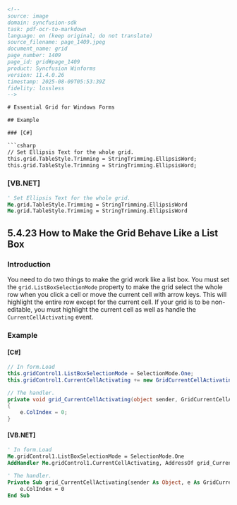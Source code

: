 ```html
<!-- 
source: image
domain: syncfusion-sdk
task: pdf-ocr-to-markdown
language: en (keep original; do not translate)
source_filename: page_1409.jpeg
document_name: grid
page_number: 1409
page_id: grid#page_1409
product: Syncfusion Winforms
version: 11.4.0.26
timestamp: 2025-08-09T05:53:39Z
fidelity: lossless
-->

# Essential Grid for Windows Forms

## Example

### [C#]

```csharp
// Set Ellipsis Text for the whole grid.
this.grid.TableStyle.Trimming = StringTrimming.EllipsisWord;
this.grid.TableStyle.Trimming = StringTrimming.EllipsisWord;
```

### [VB.NET]

```vb
' Set Ellipsis Text for the whole grid.
Me.grid.TableStyle.Trimming = StringTrimming.EllipsisWord
Me.grid.TableStyle.Trimming = StringTrimming.EllipsisWord
```

## 5.4.23 How to Make the Grid Behave Like a List Box

### Introduction

You need to do two things to make the grid work like a list box. You must set the `grid.ListBoxSelectionMode` property to make the grid select the whole row when you click a cell or move the current cell with arrow keys. This will highlight the entire row except for the current cell. If your grid is to be non-editable, you must highlight the current cell as well as handle the `CurrentCellActivating` event.

### Example

#### [C#]

```csharp
// In form.Load
this.gridControl1.ListBoxSelectionMode = SelectionMode.One;
this.gridControl1.CurrentCellActivating += new GridCurrentCellActivatingEventHandler(grid_CurrentCellActivating);

// The handler.
private void grid_CurrentCellActivating(object sender, GridCurrentCellActivatingEventArgs e)
{
    e.ColIndex = 0;
}
```

#### [VB.NET]

```vb
' In form.Load
Me.gridControl1.ListBoxSelectionMode = SelectionMode.One
AddHandler Me.gridControl1.CurrentCellActivating, AddressOf grid_CurrentCellActivating

' The handler.
Private Sub grid_CurrentCellActivating(sender As Object, e As GridCurrentCellActivatingEventArgs)
    e.ColIndex = 0
End Sub
```

<!-- tags: [Syncfusion, WinForms, Grid, ListBox, SelectionMode, CurrentCellActivating, Non-editable] keywords: [Ellipsis Text, StringTrimming, ListBoxSelectionMode, SelectionMode.One, CurrentCellActivatingEventHandler, grid_CurrentCellActivating, grid_CurrentCellActivating, GridCurrentCellActivatingEventArgs, colIndex, non-editable grid, VB.NET, C#] -->
``` 
